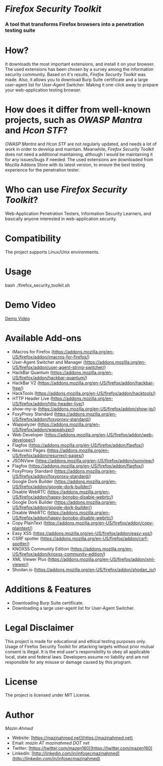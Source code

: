 *Firefox Security Toolkit*
====================
### A tool that transforms Firefox browsers into a penetration testing suite ###


# How? #
It downloads the most important extensions, and install it on your browser. The used extensions has been chosen by a survey among the information security community. Based on it's results, *Firefox Security Toolkit* was made. Also, it allows you to download Burp Suite certificate and a large user-agent list for User-Agent Switcher. Making it one-click away to prepare your web-application testing browser.

# How does it differ from well-known projects, such as *OWASP Mantra* and *Hcon STF*? #
*OWASP Mantra* and *Hcon STF* are not regularly updated, and needs a lot of work in order to develop and maintain. Meanwhile, *Firefox Security Toolkit* does not need a additional maintaining, although I would be maintaining it for any issues/bugs if needed. The used extensions are downloaded from Mozilla Addons Store with its latest version, to ensure the best testing experience for the penetration tester.

# Who can use *Firefox Security Toolkit*? #
Web-Application Penetration Testers, Information Security Learners, and basically anyone interested in web-application security.

# Compatibility #
The project supports Linux/Unix environments.

# Usage #
bash ./firefox_security_toolkit.sh

# Demo Video #
[Demo Video](https://www.youtube.com/watch?v=0pD-tNrxrzY)

# Available Add-ons #
* iMacros for Firefox (https://addons.mozilla.org/en-US/firefox/addon/imacros-for-firefox/)
* User-Agent Switcher and Manager (https://addons.mozilla.org/en-US/firefox/addon/user-agent-string-switcher/)
* HackBar Quantum (https://addons.mozilla.org/en-US/firefox/addon/hackbar-quantum/)
* HackBar V2 (https://addons.mozilla.org/en-US/firefox/addon/hackbar-free/)
* HackTools (https://addons.mozilla.org/en-US/firefox/addon/hacktools/)
* HTTP Header Live (https://addons.mozilla.org/en-US/firefox/addon/http-header-live/)
* show-my-ip (https://addons.mozilla.org/en-US/firefox/addon/show-ip/)
* FoxyProxy Standard (https://addons.mozilla.org/en-US/firefox/addon/foxyproxy-standard/)
* Wappalyzer (https://addons.mozilla.org/en-US/firefox/addon/wappalyzer/)
* Web Developer (https://addons.mozilla.org/en-US/firefox/addon/web-developer/)
* Flagfox (https://addons.mozilla.org/en-US/firefox/addon/flagfox/)
* Resurrect Pages (https://addons.mozilla.org/en-US/firefox/addon/resurrect-pages/)
* JSONView (https://addons.mozilla.org/en-US/firefox/addon/jsonview/)
* Flagfox (https://addons.mozilla.org/en-US/firefox/addon/flagfox/)
* FoxyProxy Standard (https://addons.mozilla.org/en-US/firefox/addon/foxyproxy-standard/)
* Google Dork Builder (https://addons.mozilla.org/en-US/firefox/addon/google-dork-builder/)
* Disable WebRTC (https://addons.mozilla.org/en-US/firefox/addon/happy-bonobo-disable-webrtc/)
* Google Dork Builder (https://addons.mozilla.org/en-US/firefox/addon/google-dork-builder/)
* Disable WebRTC (https://addons.mozilla.org/en-US/firefox/addon/happy-bonobo-disable-webrtc/)
* Copy PlainText (https://addons.mozilla.org/en-US/firefox/addon/copy-plaintext/)
* Easy XSS (https://addons.mozilla.org/en-US/firefox/addon/easy-xss/)
* CSRF spotter (https://addons.mozilla.org/en-US/firefox/addon/csrf-spotter/)
* KNOXSS Community Edition (https://addons.mozilla.org/en-US/firefox/addon/knoxss-community-edition/)
* XML Viewer Plus (https://addons.mozilla.org/en-US/firefox/addon/xml-viewer/)
* Shodan.io (https://addons.mozilla.org/en-US/firefox/addon/shodan_io/)

# Additions & Features #
* Downloading Burp Suite certificate.
* Downloading a large user-agent list for User-Agent Switcher.


# **Legal Disclaimer** #
This project is made for educational and ethical testing purposes only. Usage of Firefox Security Toolkit for attacking targets without prior mutual consent is illegal. It is the end user's responsibility to obey all applicable local, state and federal laws. Developers assume no liability and are not responsible for any misuse or damage caused by this program.


# **License** #
The project is licensed under MIT License.

# **Author** #
*Mazin Ahmed*
* Website: [https://mazinahmed.net](https://mazinahmed.net)
* Email: *mazin AT mazinahmed DOT net*
* Twitter: [https://twitter.com/mazen160](https://twitter.com/mazen160)
* Linkedin: [http://linkedin.com/in/infosecmazinahmed](http://linkedin.com/in/infosecmazinahmed)

